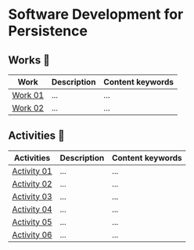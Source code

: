 # Software Development for Persistence

## Works  :bookmark_tabs:

| Work    | Description | Content keywords |
| -------- | ------- | ------- |
| [Work 01](https://github.com/joaocarvoli-universityProjects/ds-persist-work-1)  | ...    | ...    |
| [Work 02](https://github.com/joaocarvoli-universityProjects/ds-persist-work-2) | ...     | ...    |

## Activities :page_facing_up:

| Activities    | Description | Content keywords |
| -------- | ------- | ------- |
| [Activity 01](./01.work/)  | ...    | ...    |
| [Activity 02](./02.work/)  | ...    | ...    |
| [Activity 03](./03.work/)  | ...    | ...    |
| [Activity 04](./04.work/)  | ...    | ...    |
| [Activity 05](./05.work/)  | ...    | ...    |
| [Activity 06](./06.work/)  | ...    | ...    |
